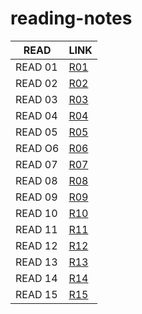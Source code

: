 # reading-notes

READ | LINK
--------|---------
READ 01|[R01]()
READ 02|[R02]()
READ 03|[R03]()
READ 04|[R04]()
READ 05|[R05]()
READ O6|[R06]()
READ 07|[R07]()
READ 08|[R08]()
READ 09|[R09]()
READ 10|[R10]()
READ 11|[R11]()
READ 12|[R12]()
READ 13|[R13]()
READ 14|[R14]()
READ 15|[R15]()
